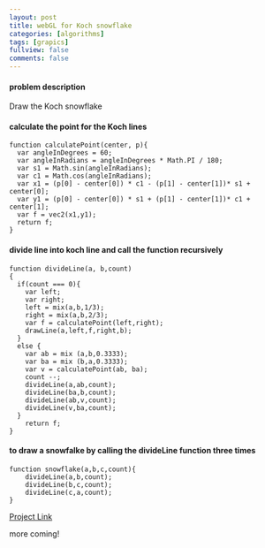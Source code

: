 ```yaml
---
layout: post
title: webGL for Koch snowflake
categories: [algorithms]
tags: [grapics]
fullview: false
comments: false
---
```

#### problem description
Draw the Koch snowflake
#### calculate the point for the Koch lines
    function calculatePoint(center, p){
      var angleInDegrees = 60;
      var angleInRadians = angleInDegrees * Math.PI / 180;
      var s1 = Math.sin(angleInRadians);
      var c1 = Math.cos(angleInRadians);
      var x1 = (p[0] - center[0]) * c1 - (p[1] - center[1])* s1 + center[0];
      var y1 = (p[0] - center[0]) * s1 + (p[1] - center[1])* c1 + center[1];
      var f = vec2(x1,y1);
      return f;
    }

#### divide line into koch line and call the function recursively
    function divideLine(a, b,count)
    {
      if(count === 0){
        var left;
        var right;
        left = mix(a,b,1/3);
        right = mix(a,b,2/3);
        var f = calculatePoint(left,right);
        drawLine(a,left,f,right,b);
      }
      else {
        var ab = mix (a,b,0.3333);
        var ba = mix (b,a,0.3333);
        var v = calculatePoint(ab, ba);
        count --;
        divideLine(a,ab,count);
        divideLine(ba,b,count);
        divideLine(ab,v,count);
        divideLine(v,ba,count);
      }
        return f;
    }

#### to draw a snowfalke by calling the divideLine function three times
    function snowflake(a,b,c,count){
        divideLine(a,b,count);
        divideLine(b,c,count);
        divideLine(c,a,count);
    }

[Project Link](https://scao7.github.io/cs435/project1/snowflake.html)

more coming!
